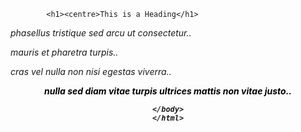 <!DOCTYPE html>
<html>
<head>
<title>Page Title</title>
</head>
<body>
  
            <h1><centre>This is a Heading</h1>

<i><p styles="color:Blue;">phasellus tristique sed arcu ut consectetur..</p><i>
<i><p styles="color:Blue;">mauris et pharetra turpis..</p><i>
  <i><p styles="color:Blue;">cras vel nulla non nisi egestas viverra..</p><i>
   
   <center><b><p style="color:Black;">nulla sed diam vitae turpis ultrices mattis non vitae justo..</p><b>
    
    </body>
    </html>
